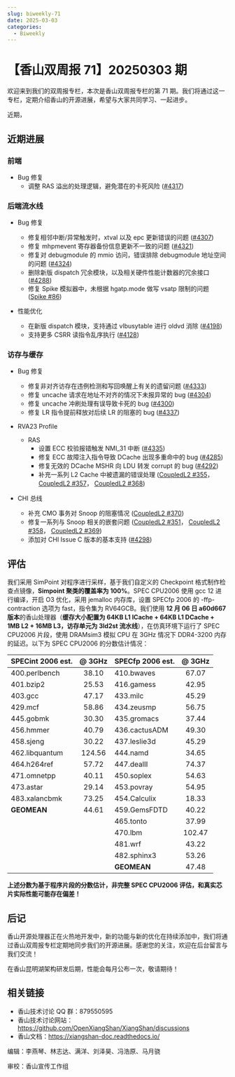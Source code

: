 ```yaml
---
slug: biweekly-71
date: 2025-03-03
categories:
  - Biweekly
---
```


# 【香山双周报 71】20250303 期

欢迎来到我们的双周报专栏，本次是香山双周报专栏的第 71 期。我们将通过这一专栏，定期介绍香山的开源进展，希望与大家共同学习、一起进步。

近期，


<!-- more -->

## 近期进展

### 前端

- Bug 修复
    - 调整 RAS 溢出的处理逻辑，避免潜在的卡死风险 ([#4317](https://github.com/OpenXiangShan/XiangShan/pull/4317))

### 后端流水线

- Bug 修复
    - 修复相邻中断/异常触发时，xtval 以及 epc 更新错误的问题 ([#4307](https://github.com/OpenXiangShan/XiangShan/pull/4307))
    - 修复 mhpmevent 寄存器备份信息更新不一致的问题 ([#4321](https://github.com/OpenXiangShan/XiangShan/pull/4321))
    - 修复对 debugmodule 的 mmio 访问，错误排除 debugmodule 地址空间的问题 ([#4324](https://github.com/OpenXiangShan/XiangShan/pull/4324))
    - 删除新版 dispatch 冗余模块，以及相关硬件性能计数器的冗余接口 ([#4288](https://github.com/OpenXiangShan/XiangShan/pull/4288))
    - 修复 Spike 模拟器中，未根据 hgatp.mode 做写 vsatp 限制的问题 ([Spike #86](https://github.com/OpenXiangShan/riscv-isa-sim/pull/86))

- 性能优化
    - 在新版 dispatch 模块，支持通过 vlbusytable 进行 oldvd 消除 ([#4198](https://github.com/OpenXiangShan/XiangShan/pull/4198))
    - 支持更多 CSRR 读指令乱序执行 ([#4128](https://github.com/OpenXiangShan/XiangShan/pull/4128))

### 访存与缓存

- Bug 修复
    - 修复非对齐访存在违例检测和写回唤醒上有关的遗留问题 ([#4333](https://github.com/OpenXiangShan/XiangShan/pull/4333))
    - 修复 uncache 请求在地址不对齐的情况下未报异常的 bug ([#4304](https://github.com/OpenXiangShan/XiangShan/pull/4304))
    - 修复 uncache 冲刷处理有误导致卡死的 bug ([#4300](https://github.com/OpenXiangShan/XiangShan/pull/4300))
    - 修复 LR 指令提前释放对后续 LR 的阻塞的 bug ([#4337](https://github.com/OpenXiangShan/XiangShan/pull/4337))

- RVA23 Profile
    - RAS
        - 设置 ECC 校验报错触发 NMI_31 中断 ([#4335](https://github.com/OpenXiangShan/XiangShan/pull/4335))
        - 修复 ECC 故障注入指令导致 DCache 出现多重命中的 bug ([#4285](https://github.com/OpenXiangShan/XiangShan/pull/4285))
        - 修复无效的 DCache MSHR 向 LDU 转发 corrupt 的 bug ([#4292](https://github.com/OpenXiangShan/XiangShan/pull/4292))
        - 补充一系列 L2 Cache 中被遗漏的错误处理 ([CoupledL2 #355](https://github.com/OpenXiangShan/CoupledL2/pull/355)， [CoupledL2 #357](https://github.com/OpenXiangShan/CoupledL2/pull/357)， [CoupledL2 #368](https://github.com/OpenXiangShan/CoupledL2/pull/368))

- CHI 总线
    - 补充 CMO 事务对 Snoop 的阻塞情况 ([CoupledL2 #370](https://github.com/OpenXiangShan/CoupledL2/pull/370))
    - 修复一系列与 Snoop 相关的嵌套问题 ([CoupledL2 #351](https://github.com/OpenXiangShan/CoupledL2/pull/351)， [CoupledL2 #358](https://github.com/OpenXiangShan/CoupledL2/pull/358)， [CoupledL2 #369](https://github.com/OpenXiangShan/CoupledL2/pull/369))
    - 添加对 CHI Issue C 版本的基本支持 ([#4298](https://github.com/OpenXiangShan/XiangShan/pull/4298))


## 评估

我们采用 SimPoint 对程序进行采样，基于我们自定义的 Checkpoint 格式制作检查点镜像，**Simpoint 聚类的覆盖率为 100%**。SPEC CPU2006 使用 gcc 12 进行编译，开启 O3 优化，采用 jemalloc 内存库，设置 SPECfp 2006 的 -ffp-contraction 选项为 fast，指令集为 RV64GCB。我们使用 **12 月 06 日 a60d667 版本**的香山处理器（**缓存大小配置为 64KB L1 ICache + 64KB L1 DCache + 1MB L2 + 16MB L3，访存单元为 3ld2st 流水线**），在仿真环境下运行了 SPEC CPU2006 片段，使用 DRAMsim3 模拟 CPU 在 3GHz 情况下 DDR4-3200 内存的延迟。以下为 SPEC CPU2006 的分数估计情况：

| SPECint 2006 est. | @ 3GHz | SPECfp 2006 est.  | @ 3GHz |
| :---------------- | :----: | :---------------- | :----: |
| 400.perlbench     | 38.10  | 410.bwaves        | 67.07  |
| 401.bzip2         | 25.53  | 416.gamess        | 42.95  |
| 403.gcc           | 47.17  | 433.milc          | 45.29  |
| 429.mcf           | 58.86  | 434.zeusmp        | 56.75  |
| 445.gobmk         | 30.30  | 435.gromacs       | 37.44  |
| 456.hmmer         | 40.79  | 436.cactusADM     | 49.30  |
| 458.sjeng         | 30.22  | 437.leslie3d      | 45.29  |
| 462.libquantum    | 124.56 | 444.namd          | 34.65  |
| 464.h264ref       | 57.72  | 447.dealII        | 74.37  |
| 471.omnetpp       | 40.11  | 450.soplex        | 54.63  |
| 473.astar         | 29.14  | 453.povray        | 54.95  |
| 483.xalancbmk     | 73.25  | 454.Calculix      | 18.33  |
| **GEOMEAN**       | 44.61  | 459.GemsFDTD      | 40.22  |
|                   |        | 465.tonto         | 37.99  |
|                   |        | 470.lbm           | 102.47 |
|                   |        | 481.wrf           | 43.22  |
|                   |        | 482.sphinx3       | 53.26  |
|                   |        | **GEOMEAN**       | 47.48  |

**上述分数为基于程序片段的分数估计，非完整 SPEC CPU2006 评估，和真实芯片实际性能可能存在偏差！**

## 后记

香山开源处理器正在火热地开发中，新的功能与新的优化在持续添加中，我们将通过香山双周报专栏定期地同步我们的开源进展。感谢您的关注，欢迎在后台留言与我们交流！

在香山昆明湖架构研发后期，性能会每月公布一次，敬请期待！

## 相关链接

* 香山技术讨论 QQ 群：879550595
* 香山技术讨论网站：https://github.com/OpenXiangShan/XiangShan/discussions
* 香山文档：https://xiangshan-doc.readthedocs.io/

编辑：李燕琴、林志达、满洋、刘泽昊、冯浩原、马月骁

审校：香山宣传工作组
